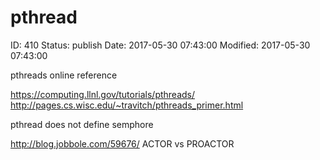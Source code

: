 # pthread


ID: 410
Status: publish
Date: 2017-05-30 07:43:00
Modified: 2017-05-30 07:43:00


pthreads online reference

https://computing.llnl.gov/tutorials/pthreads/
http://pages.cs.wisc.edu/~travitch/pthreads_primer.html

pthread does not define semphore

http://blog.jobbole.com/59676/ ACTOR vs PROACTOR